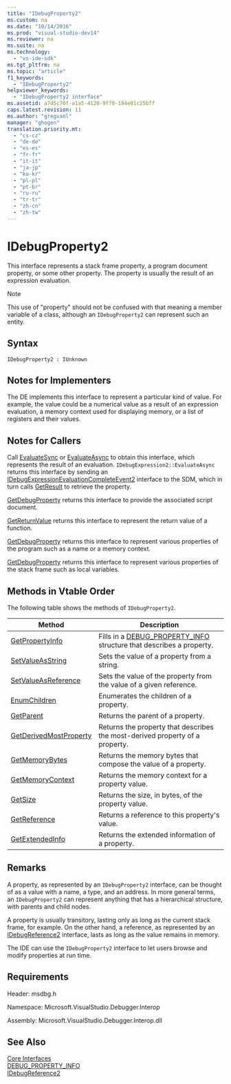 ```yaml
---
title: "IDebugProperty2"
ms.custom: na
ms.date: "10/14/2016"
ms.prod: "visual-studio-dev14"
ms.reviewer: na
ms.suite: na
ms.technology: 
  - "vs-ide-sdk"
ms.tgt_pltfrm: na
ms.topic: "article"
f1_keywords: 
  - "IDebugProperty2"
helpviewer_keywords: 
  - "IDebugProperty2 interface"
ms.assetid: a7d5c70f-a1a5-4120-9f70-184e01c25bff
caps.latest.revision: 11
ms.author: "gregvanl"
manager: "ghogen"
translation.priority.mt: 
  - "cs-cz"
  - "de-de"
  - "es-es"
  - "fr-fr"
  - "it-it"
  - "ja-jp"
  - "ko-kr"
  - "pl-pl"
  - "pt-br"
  - "ru-ru"
  - "tr-tr"
  - "zh-cn"
  - "zh-tw"
---
```

# IDebugProperty2
This interface represents a stack frame property, a program document property, or some other property. The property is usually the result of an expression evaluation.  
  
> [!NOTE]
>  This use of "property" should not be confused with that meaning a member variable of a class, although an `IDebugProperty2` can represent such an entity.  
  
## Syntax  
  
```  
IDebugProperty2 : IUnknown  
```  
  
## Notes for Implementers  
 The DE implements this interface to represent a particular kind of value. For example, the value could be a numerical value as a result of an expression evaluation, a memory context used for displaying memory, or a list of registers and their values.  
  
## Notes for Callers  
 Call [EvaluateSync](../extensibility/idebugexpression2--evaluatesync.md) or [EvaluateAsync](../extensibility/idebugexpression2--evaluateasync.md) to obtain this interface, which represents the result of an evaluation. `IDebugExpression2::EvaluateAsync` returns this interface by sending an [IDebugExpressionEvaluationCompleteEvent2](../extensibility/idebugexpressionevaluationcompleteevent2.md) interface to the SDM, which in turn calls [GetResult](../extensibility/idebugexpressionevaluationcompleteevent2--getresult.md) to retrieve the property.  
  
 [GetDebugProperty](../extensibility/idebugpropertycreateevent2--getdebugproperty.md) returns this interface to provide the associated script document.  
  
 [GetReturnValue](../extensibility/idebugreturnvalueevent2--getreturnvalue.md) returns this interface to represent the return value of a function.  
  
 [GetDebugProperty](../extensibility/idebugprogram2--getdebugproperty.md) returns this interface to represent various properties of the program such as a name or a memory context.  
  
 [GetDebugProperty](../extensibility/idebugstackframe2--getdebugproperty.md) returns this interface to represent various properties of the stack frame such as local variables.  
  
## Methods in Vtable Order  
 The following table shows the methods of `IDebugProperty2`.  
  
|Method|Description|  
|------------|-----------------|  
|[GetPropertyInfo](../extensibility/idebugproperty2--getpropertyinfo.md)|Fills in a [DEBUG_PROPERTY_INFO](../extensibility/debug_property_info.md) structure that describes a property.|  
|[SetValueAsString](../extensibility/idebugproperty2--setvalueasstring.md)|Sets the value of a property from a string.|  
|[SetValueAsReference](../extensibility/idebugproperty2--setvalueasreference.md)|Sets the value of the property from the value of a given reference.|  
|[EnumChildren](../extensibility/idebugproperty2--enumchildren.md)|Enumerates the children of a property.|  
|[GetParent](../extensibility/idebugproperty2--getparent.md)|Returns the parent of a property.|  
|[GetDerivedMostProperty](../extensibility/idebugproperty2--getderivedmostproperty.md)|Returns the property that describes the most-derived property of a property.|  
|[GetMemoryBytes](../extensibility/idebugproperty2--getmemorybytes.md)|Returns the memory bytes that compose the value of a property.|  
|[GetMemoryContext](../extensibility/idebugproperty2--getmemorycontext.md)|Returns the memory context for a property value.|  
|[GetSize](../extensibility/idebugproperty2--getsize.md)|Returns the size, in bytes, of the property value.|  
|[GetReference](../extensibility/idebugproperty2--getreference.md)|Returns a reference to this property's value.|  
|[GetExtendedInfo](../extensibility/idebugproperty2--getextendedinfo.md)|Returns the extended information of a property.|  
  
## Remarks  
 A property, as represented by an `IDebugProperty2` interface, can be thought of as a value with a name, a type, and an address. In more general terms, an `IDebugProperty2` can represent anything that has a hierarchical structure, with parents and child nodes.  
  
 A property is usually transitory, lasting only as long as the current stack frame, for example. On the other hand, a reference, as represented by an [IDebugReference2](../extensibility/idebugreference2.md) interface, lasts as long as the value remains in memory.  
  
 The IDE can use the `IDebugProperty2` interface to let users browse and modify properties at run time.  
  
## Requirements  
 Header: msdbg.h  
  
 Namespace: Microsoft.VisualStudio.Debugger.Interop  
  
 Assembly: Microsoft.VisualStudio.Debugger.Interop.dll  
  
## See Also  
 [Core Interfaces](../extensibility/core-interfaces.md)   
 [DEBUG_PROPERTY_INFO](../extensibility/debug_property_info.md)   
 [IDebugReference2](../extensibility/idebugreference2.md)
